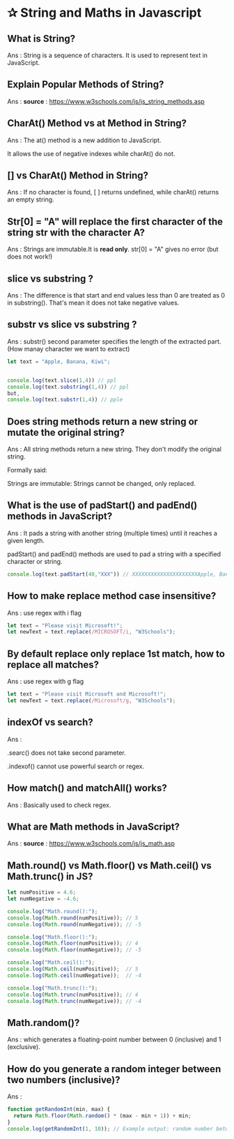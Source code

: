 # ✰ String and Maths in Javascript

## What is String?

Ans : String is a sequence of characters. It is used to represent text in JavaScript.

## Explain Popular Methods of String?

Ans : **source** : https://www.w3schools.com/js/js_string_methods.asp

## CharAt() Method vs at Method in String?

Ans : The at() method is a new addition to JavaScript.

It allows the use of negative indexes while charAt() do not.

## [] vs CharAt() Method in String?

Ans : If no character is found, [ ] returns undefined, while charAt() returns an empty string.

## Str[0] = "A" will replace the first character of the string str with the character A?

Ans : Strings are immutable.It is **read only**. str[0] = "A" gives no error (but does not work!)

## slice vs substring ?

Ans : The difference is that start and end values less than 0 are treated as 0 in substring(). That's mean it does not take negative values.



## substr vs slice vs substring ?

Ans : substr() second parameter specifies the length of the extracted part.(How manay character we want to extract)

```js
let text = "Apple, Banana, Kiwi";


console.log(text.slice(1,4)) // ppl
console.log(text.substring(1,4)) // ppl
but,
console.log(text.substr(1,4)) // pple
```

## Does string methods return a new string or mutate the original string?

Ans : All string methods return a new string. They don't modify the original string.

Formally said:

Strings are immutable: Strings cannot be changed, only replaced.

## What is the use of padStart() and padEnd() methods in JavaScript?

Ans : It pads a string with another string (multiple times) until it reaches a given length.

padStart() and padEnd() methods are used to pad a string with a specified character or string.

```js
console.log(text.padStart(40,"XXX")) // XXXXXXXXXXXXXXXXXXXXXApple, Banana, Kiwi
```

## How to make replace method case insensitive?

Ans : use regex with i flag

```js
let text = "Please visit Microsoft!";
let newText = text.replace(/MICROSOFT/i, "W3Schools");
```
## By default replace only replace 1st match, how to replace all matches?

Ans : use regex with g flag

```js
let text = "Please visit Microsoft and Microsoft!";
let newText = text.replace(/Microsoft/g, "W3Schools");
```

## indexOf vs search?

Ans : 

.searc() does not take second parameter.

.indexof() cannot use powerful search or regex.

## How match() and matchAll() works?

Ans : Basically used to check regex.
      
## What are Math methods in JavaScript?

Ans : **source** : https://www.w3schools.com/js/js_math.asp

## Math.round() vs Math.floor() vs Math.ceil() vs Math.trunc() in JS?

```js
let numPositive = 4.6;
let numNegative = -4.6;

console.log("Math.round():");
console.log(Math.round(numPositive)); // 5
console.log(Math.round(numNegative)); // -5

console.log("Math.floor():");
console.log(Math.floor(numPositive)); // 4
console.log(Math.floor(numNegative)); // -5

console.log("Math.ceil():");
console.log(Math.ceil(numPositive));  // 5
console.log(Math.ceil(numNegative));  // -4

console.log("Math.trunc():");
console.log(Math.trunc(numPositive)); // 4
console.log(Math.trunc(numNegative)); // -4

```
## Math.random()?

Ans : which generates a floating-point number between 0 (inclusive) and 1 (exclusive).

## How do you generate a random integer between two numbers (inclusive)?

Ans : 
```js
function getRandomInt(min, max) {
  return Math.floor(Math.random() * (max - min + 1)) + min;
}
console.log(getRandomInt(1, 10)); // Example output: random number between 1 and 10

```